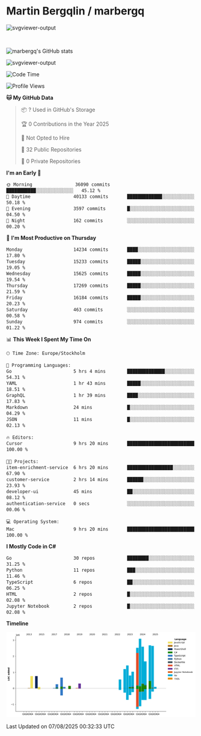 # Martin Bergqlin / marbergq

![svgviewer-output](https://user-images.githubusercontent.com/2405410/206014777-22d41ecb-c24f-421d-b7d9-bba2cb5bb0de.svg)

<br>

<!--- [![Martin's Week](https://github-readme-stats.vercel.app/api/wakatime?username=marbergq&theme=dark)](https://github.com/anuraghazra/github-readme-stats) -->

![marbergq's GitHub stats](https://github-readme-stats.vercel.app/api?username=marbergq&count_private=true&show_icons=true)

![svgviewer-output](https://wakatime.com/badge/user/3f0a2069-6683-4e19-9a4a-7d21ea815067.svg)

<!--START_SECTION:waka-->
![Code Time](http://img.shields.io/badge/Code%20Time-5%2C247%20hrs%2051%20mins-blue)

![Profile Views](http://img.shields.io/badge/Profile%20Views-0-blue)

**🐱 My GitHub Data** 

> 📦 ? Used in GitHub's Storage 
 > 
> 🏆 0 Contributions in the Year 2025
 > 
> 🚫 Not Opted to Hire
 > 
> 📜 32 Public Repositories 
 > 
> 🔑 0 Private Repositories 
 > 
**I'm an Early 🐤** 

```text
🌞 Morning                36090 commits       ███████████░░░░░░░░░░░░░░   45.12 % 
🌆 Daytime                40133 commits       █████████████░░░░░░░░░░░░   50.18 % 
🌃 Evening                3597 commits        █░░░░░░░░░░░░░░░░░░░░░░░░   04.50 % 
🌙 Night                  162 commits         ░░░░░░░░░░░░░░░░░░░░░░░░░   00.20 % 
```
📅 **I'm Most Productive on Thursday** 

```text
Monday                   14234 commits       ████░░░░░░░░░░░░░░░░░░░░░   17.80 % 
Tuesday                  15233 commits       █████░░░░░░░░░░░░░░░░░░░░   19.05 % 
Wednesday                15625 commits       █████░░░░░░░░░░░░░░░░░░░░   19.54 % 
Thursday                 17269 commits       █████░░░░░░░░░░░░░░░░░░░░   21.59 % 
Friday                   16184 commits       █████░░░░░░░░░░░░░░░░░░░░   20.23 % 
Saturday                 463 commits         ░░░░░░░░░░░░░░░░░░░░░░░░░   00.58 % 
Sunday                   974 commits         ░░░░░░░░░░░░░░░░░░░░░░░░░   01.22 % 
```


📊 **This Week I Spent My Time On** 

```text
🕑︎ Time Zone: Europe/Stockholm

💬 Programming Languages: 
Go                       5 hrs 4 mins        ██████████████░░░░░░░░░░░   54.31 % 
YAML                     1 hr 43 mins        █████░░░░░░░░░░░░░░░░░░░░   18.51 % 
GraphQL                  1 hr 39 mins        ████░░░░░░░░░░░░░░░░░░░░░   17.83 % 
Markdown                 24 mins             █░░░░░░░░░░░░░░░░░░░░░░░░   04.29 % 
JSON                     11 mins             █░░░░░░░░░░░░░░░░░░░░░░░░   02.13 % 

🔥 Editors: 
Cursor                   9 hrs 20 mins       █████████████████████████   100.00 % 

🐱‍💻 Projects: 
item-enrichment-service  6 hrs 20 mins       █████████████████░░░░░░░░   67.90 % 
customer-service         2 hrs 14 mins       ██████░░░░░░░░░░░░░░░░░░░   23.93 % 
developer-ui             45 mins             ██░░░░░░░░░░░░░░░░░░░░░░░   08.12 % 
authentication-service   0 secs              ░░░░░░░░░░░░░░░░░░░░░░░░░   00.06 % 

💻 Operating System: 
Mac                      9 hrs 20 mins       █████████████████████████   100.00 % 
```

**I Mostly Code in C#** 

```text
Go                       30 repos            ████████░░░░░░░░░░░░░░░░░   31.25 % 
Python                   11 repos            ███░░░░░░░░░░░░░░░░░░░░░░   11.46 % 
TypeScript               6 repos             ██░░░░░░░░░░░░░░░░░░░░░░░   06.25 % 
HTML                     2 repos             █░░░░░░░░░░░░░░░░░░░░░░░░   02.08 % 
Jupyter Notebook         2 repos             █░░░░░░░░░░░░░░░░░░░░░░░░   02.08 % 
```



**Timeline**

![Lines of Code chart](https://raw.githubusercontent.com/marbergq/marbergq/main/assets/bar_graph.png)


 Last Updated on 07/08/2025 00:32:33 UTC
<!--END_SECTION:waka-->
